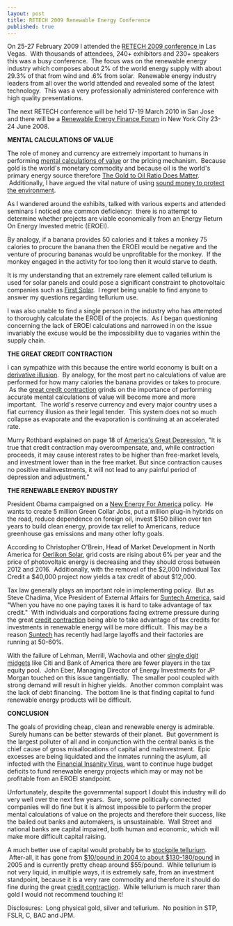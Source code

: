 ```yaml
---
layout: post
title: RETECH 2009 Renewable Energy Conference
published: true
---
```

<p>On 25-27 February 2009 I attended the <a href="http://www.retech2009.com/" target="_blank">RETECH 2009 conference </a>in Las Vegas.  With thousands of attendees, 240+ exhibitors and 230+ speakers this was a busy conference.  The focus was on the renewable energy industry which composes about 2% of the world energy supply with about 29.3% of that from wind and .6% from solar.  Renewable energy industry leaders from all over the world attended and revealed some of the latest technology.  This was a very professionally administered conference with high quality presentations.</p>
<p>The next RETECH conference will be held 17-19 March 2010 in San Jose and there will be a <a href="http://www.reffwallstreet.com/" target="_blank">Renewable Energy Finance Forum</a> in New York City 23-24 June 2008.</p>
<p><strong>MENTAL CALCULATIONS OF VALUE</strong></p>
<p>The role of money and currency are extremely important to humans in performing <a href="http://www.runtogold.com/2008/08/value-calculation/" target="_blank">mental calculations of value</a> or the pricing mechanism.  Because gold is the world's monetary commodity and because oil is the world's primary energy source therefore <a href="http://www.runtogold.com/2008/12/why-the-gold-to-oil-ratio-matters/" target="_blank">The Gold to Oil Ratio Does Matter</a>.  Additionally, I have argued the vital nature of using <a href="http://www.runtogold.com/2009/02/sound-money-and-the-environment/" target="_blank">sound money to protect the environment</a>.</p>
<p>As I wandered around the exhibits, talked with various experts and attended seminars I noticed one common deficiency:  there is no attempt to determine whether projects are viable economically from an Energy Return On Energy Invested metric (EROEI).</p>
<p>By analogy, if a banana provides 50 calories and it takes a monkey 75 calories to procure the banana then the EROEI would be negative and the venture of procuring bananas would be unprofitable for the monkey.  If the monkey engaged in the activity for too long then it would starve to death.</p>
<p>It is my understanding that an extremely rare element called tellurium is used for solar panels and could pose a significant constraint to photovoltaic companies such as <a href="http://seekingalpha.com/article/55845-reality-check-first-solar-and-tellurium" target="_blank">First Solar</a>.  I regret being unable to find anyone to answer my questions regarding tellurium use.</p>
<p>I was also unable to find a single person in the industry who has attempted to thoroughly calculate the EROEI of the projects.  As I began questioning concerning the lack of EROEI calculations and narrowed in on the issue invariably the excuse would be the impossibility due to vagaries within the supply chain.</p>
<p><strong>THE GREAT CREDIT CONTRACTION</strong></p>
<p>I can sympathize with this because the entire world economy is built on a <a href="http://www.runtogold.com/2008/10/derivative-illusion/" target="_blank">derivative illusion</a>.  By analogy, for the most part no calculations of value are performed for how many calories the banana provides or takes to procure.  As the <a href="http://www.creditcontraction.com" target="_blank">great credit contraction</a> grinds on the importance of performing accurate mental calculations of value will become more and more important.  The world's reserve currency and every major country uses a fiat currency illusion as their legal tender.  This system does not so much collapse as evaporate and the evaporation is continuing at an accelerated rate.  </p>
<p>Murry Rothbard explained on page 18 of <a href="https://www.amazon.com/dp/0945466056?tag=run07-20&amp;camp=0&amp;creative=0&amp;linkCode=as4&amp;creativeASIN=0945466056&amp;adid=04BD3XB3H9KRDQ3RXW4R&amp;" target="_blank">America's Great Depression</a>, "It is true that credit contraction may overcompensate, and, while contraction proceeds, it may cause interest rates to be higher than free-market levels, and investment lower than in the free market. But since contraction causes no positive malinvestments, it will not lead to any painful period of depression and adjustment."</p>
<p><strong>THE RENEWABLE ENERGY INDUSTRY</strong></p>
<p>President Obama campaigned on a <a href="http://my.barackobama.com/page/content/newenergy" target="_blank">New Energy For America</a> policy.  He wants to create 5 million Green Collar Jobs, put a million plug-in hybrids on the road, reduce dependence on foreign oil, invest $150 billion over ten years to build clean energy, provide tax relief to Americans, reduce greenhouse gas emissions and many other lofty goals.</p>
<p>According to Christopher O'Brein, Head of Market Development in North America for <a href="http://www.oerlikon.com" target="_blank">Oerlikon Solar</a>, grid costs are rising about 6% per year and the price of photovoltaic energy is decreasing and they should cross between 2012 and 2016.  Additionally, with the removal of the $2,000 Individual Tax Credit a $40,000 project now yields a tax credit of about $12,000. </p>
<p>Tax law generally plays an important role in implementing policy.  But as Steve Chadima, Vice President of External Affairs for <a href="http://www.suntech-power.com/" target="_blank">Suntech America</a>, said "When you have no one paying taxes it is hard to take advantage of tax credit."  With individuals and corporations facing extreme pressure during the great <a href="http://www.creditcontraction.com" target="_blank">credit contraction</a> being able to take advantage of tax credits for investments in renewable energy will be more difficult.  This may be a reason <a href="http://seekingalpha.com/article/114482-suntech-power-laid-off-10-of-workforce-factories-running-at-50-60-capacity" target="_blank">Suntech</a> has recently had large layoffs and their factories are running at 50-60%.</p>
<p>With the failure of Lehman, Merrill, Wachovia and other <a href="http://www.runtogold.com/2009/02/a-herd-of-single-digit-midgets/" target="_blank">single digit midgets</a> like Citi and Bank of America there are fewer players in the tax equity pool.  John Eber, Managing Director of Energy Investments for JP Morgan touched on this issue tangentially.  The smaller pool coupled with strong demand will result in higher yields.  Another common complaint was the lack of debt financing.  The bottom line is that finding capital to fund renewable energy products will be difficult.</p>
<p><strong>CONCLUSION</strong></p>
<p>The goals of providing cheap, clean and renewable energy is admirable.  Surely humans can be better stewards of their planet.  But government is the largest polluter of all and in conjunction with the central banks is the chief cause of gross misallocations of capital and malinvestment.  Epic excesses are being liquidated and the inmates running the asylum, all infected with the <a href="http://globaleconomicanalysis.blogspot.com/2008/12/dangerous-virus-rapidly-spreading-globe.html" target="_blank">Financial Insanity Virus</a>, want to continue huge budget deficits to fund renewable energy projects which may or may not be profitable from an EROEI standpoint.</p>
<p>Unfortunately, despite the governmental support I doubt this industry will do very well over the next few years.  Sure, some politically connected companies will do fine but it is almost impossible to perform the proper mental calculations of value on the projects and therefore their success, like the bailed out banks and automakers, is unsustainable.  Wall Street and national banks are capital impaired, both human and economic, which will make more difficult capital raising.</p>
<p>A much better use of capital would probably be to <a href="http://micronmetals.com/tellurium.htm" target="_blank">stockpile tellurium</a>.  After-all, it has gone from <a href="http://seekingalpha.com/article/55959-the-tellurium-supernova" target="_blank">$10/pound in 2004 to about $130-180/pound</a> in 2005 and is currently pretty cheap around $55/pound.  While tellurium is not very liquid, in multiple ways, it is extremely safe, from an investment standpoint, because it is a very rare commodity and therefore it should do fine during the great <a href="http://www.creditcontraction.com" target="_blank">credit contraction</a>.  While tellurium is much rarer than gold I would not recommend touching it!</p>
<p>Disclosures:  Long physical gold, silver and tellurium.  No position in STP, FSLR, C, BAC and JPM.</p>
